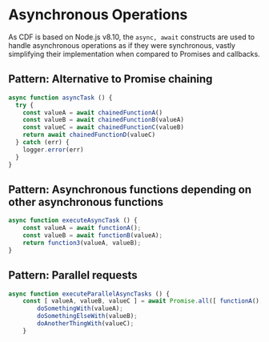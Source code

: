 # Asynchronous Operations

As CDF is based on Node.js v8.10, the `async, await` constructs are used to handle asynchronous operations as if they were synchronous, vastly simplifying their implementation when compared to Promises and callbacks.

## Pattern:  Alternative to Promise chaining

```javascript
async function asyncTask () {
  try {
    const valueA = await chainedFunctionA()
    const valueB = await chainedFunctionB(valueA)
    const valueC = await chainedFunctionC(valueB)
    return await chainedFunctionD(valueC)
  } catch (err) {
    logger.error(err)
  }
}
```

## Pattern:  Asynchronous functions depending on other asynchronous functions

```javascript
async function executeAsyncTask () {
    const valueA = await functionA();
    const valueB = await functionB(valueA);
    return function3(valueA, valueB);
}
```

## Pattern:  Parallel requests

```javascript
async function executeParallelAsyncTasks () {
    const [ valueA, valueB, valueC ] = await Promise.all([ functionA(), functionB(), functionC() ])
        doSomethingWith(valueA);
        doSomethingElseWith(valueB);
        doAnotherThingWith(valueC);
    }
```